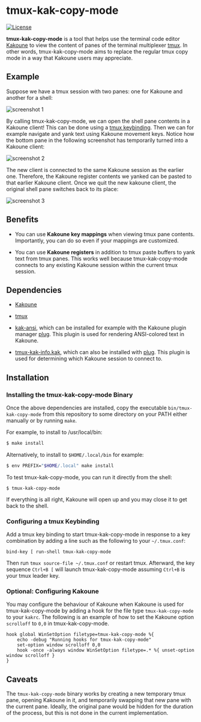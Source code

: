 # tmux-kak-copy-mode

[![License](https://img.shields.io/github/license/jbomanson/tmux-kak-copy-mode)](https://opensource.org/licenses/Apache-2.0)

**tmux-kak-copy-mode** is a tool that helps use the terminal code editor
[Kakoune](https://github.com/mawww/kakoune)
to view the content of panes
of the terminal multiplexer [tmux](https://github.com/tmux/tmux).
In other words, tmux-kak-copy-mode aims to replace the regular tmux copy mode in a way that
Kakoune users may appreciate.

## Example

Suppose we have a tmux session with two panes: one for Kakoune and another for a shell:

![screenshot 1](https://user-images.githubusercontent.com/11866614/104899419-7e54b300-5983-11eb-9459-38e5003fc07d.png)

By calling tmux-kak-copy-mode, we can open the shell pane contents in a Kakoune client!
This can be done using a [tmux keybinding](#configuring-a-tmux-keybinding).
Then we can for example navigate and yank text using Kakoune movement keys.
Notice how the bottom pane in the following screenshot has temporarily turned into a Kakoune client:

![screenshot 2](https://user-images.githubusercontent.com/11866614/104899431-814fa380-5983-11eb-9890-9e4779665ac5.png)

The new client is connected to the same Kakoune session as the earlier one.
Therefore, the Kakoune register contents we yanked can be pasted to that earlier Kakoune client.
Once we quit the new kakoune client, the original shell pane switches back to its place:

![screenshot 3](https://user-images.githubusercontent.com/11866614/104899440-83b1fd80-5983-11eb-846c-d714e3fe5b5f.png)

## Benefits

- You can use **Kakoune key mappings** when viewing tmux pane contents.
  Importantly, you can do so even if your mappings are customized.

- You can use **Kakoune registers** in addition to tmux paste buffers
  to yank text from tmux panes.
  This works well because tmux-kak-copy-mode connects to any existing
  Kakoune session within the current tmux session.

## Dependencies

- [Kakoune](https://github.com/mawww/kakoune)

- [tmux](https://github.com/tmux/tmux)

- [kak-ansi](https://github.com/eraserhd/kak-ansi),
  which can be installed for example with the Kakoune plugin manager
  [plug](https://github.com/andreyorst/plug.kak).
  This plugin is used for rendering ANSI-colored text in Kakoune.

- [tmux-kak-info.kak](https://github.com/jbomanson/tmux-kak-info.kak),
  which can also be installed with
  [plug](https://github.com/andreyorst/plug.kak).
  This plugin is used for determining which Kakoune session to connect to.

## Installation

### Installing the tmux-kak-copy-mode Binary

Once the above dependencies are installed, copy the executable
`bin/tmux-kak-copy-mode` from this repository to some directory on your
PATH either manually or by running `make`.

For example, to install to /usr/local/bin:
```sh
$ make install
```

Alternatively, to install to `$HOME/.local/bin` for example:
```sh
$ env PREFIX="$HOME/.local" make install
```

To test tmux-kak-copy-mode, you can run it directly from the shell:
```
$ tmux-kak-copy-mode
```
If everything is all right, Kakoune will open up and you may close it to get back to the shell.

### Configuring a tmux Keybinding

Add a tmux key binding to start tmux-kak-copy-mode in response to a key combination by
adding a line such as the following to your `~/.tmux.conf`:

```tmux
bind-key [ run-shell tmux-kak-copy-mode
```

Then run `tmux source-file ~/.tmux.conf` or restart tmux.
Afterward, the key sequence `Ctrl+B [` will launch tmux-kak-copy-mode assuming `Ctrl+B` is your tmux leader key.

### Optional: Configuring Kakoune

You may configure the behaviour of Kakoune when Kakoune is used for
tmux-kak-copy-mode by adding a hook for the file type `tmux-kak-copy-mode`
to your `kakrc`.
The following is an example of how to set the Kakoune option `scrolloff` to
`0,0` in tmux-kak-copy-mode.

```kak
hook global WinSetOption filetype=tmux-kak-copy-mode %{
    echo -debug "Running hooks for tmux-kak-copy-mode"
    set-option window scrolloff 0,0
    hook -once -always window WinSetOption filetype=.* %{ unset-option window scrolloff }
}
```

## Caveats

The `tmux-kak-copy-mode` binary works by creating a new temporary tmux
pane, opening Kakoune in it, and temporarily swapping that new pane with
the current pane.
Ideally, the original pane would be hidden for the duration of the process, but this
is not done in the current implementation.
